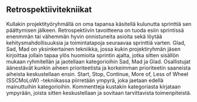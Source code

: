 ## Retrospektiivitekniikat
Kullakin projektityöryhmällä on oma tapansa käsitellä kulunutta sprinttiä sen päättymisen jälkeen. Retrospektiivin tavoitteena on tuoda esiin sprintissä enenmmän tai vähemmän hyvin onnistuneita asioita sekä löytää kehitysmahdollisuuksia ja toimintatapoja seuraavaa sprinttiä varten.
Glad, Sad, Mad on yksinkertainen tekniikka, jossa kukin projektiryhmän jäsen kirjoittaa jollain tapaa ylös huomioita sprintin ajalta, jotka sitten sisällön mukaan ryhmitellän ja jaotellaan kategorioihin Sad, Mad ja Glad. Osallistujat äänestävät kunkin aiheen prioriteetista ja korkeimman prioriteetin saaneista aiheista keskustellaan ensin.
Start, Stop, Continue, More of, Less of Wheel (SSCMoLoW) -tekniikassa piirretään ympyrä, joka jaetaan edellä mainuttuihin kategorioihin. Kommentteja kustakin kategoriasta kirjataan ympyrään, joista sitten keskustellaan ja sovitaan tarvittavista toimenpiteistä.